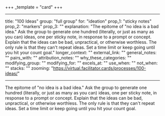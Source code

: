 +++
_template = "card"
+++

---
title: "100 Ideas"
group: "full group"
for: "ideation"
prop_1: "sticky notes"
prop_2: "markers"
prop_3: ""
explanation: "The epitome of \"no idea is a bad idea.\" Ask the group to generate one hundred (literally, or just as many as you can) ideas, one per sticky note, in response to a prompt or concept. Explain that the ideas can be bad, unpractical, or otherwise worthless. The only rule is that they can\'t repeat ideas. Set a time limit or keep going until you hit your count goal."
longer_context: ""
external_link: ""
general_notes: ""
pairs_with: ""
attribution_notes: ""
why_these_categories: ""
modifying_group: ""
modifying_for: ""
excels_at: ""
use_when: ""
not_when: ""
stacks: ""
zooming: "https://virtual.facilitator.cards/processes/100-ideas/"

---

The epitome of "no idea is a bad idea." Ask the group to generate one hundred (literally, or just as many as you can) ideas, one per sticky note, in response to a prompt or concept. Explain that the ideas can be bad, unpractical, or otherwise worthless. The only rule is that they can't repeat ideas. Set a time limit or keep going until you hit your count goal.

